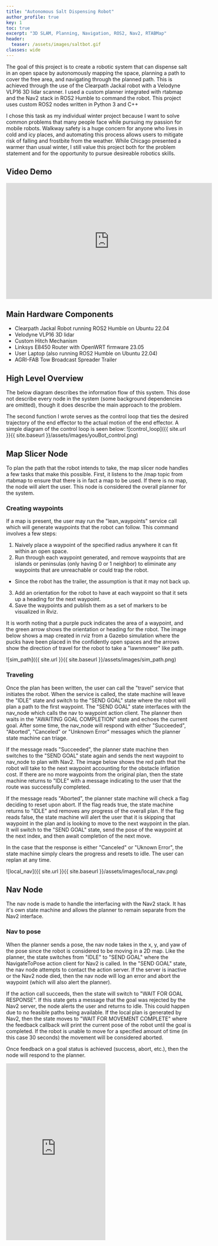 ```yaml
---
title: "Autonomous Salt Dispensing Robot"
author_profile: true
key: 1
toc: true
excerpt: "3D SLAM, Planning, Navigation, ROS2, Nav2, RTABMap"
header:
  teaser: /assets/images/saltbot.gif
classes: wide
---
```


The goal of this project is to create a robotic system that can dispense salt in an open space by autonomously mapping the space, planning a path to cover the free area, and navigating through the planned path. This is achieved through the use of the Clearpath Jackal robot with a Velodyne VLP16 3D lidar scanner. I used a custom planner integrated with rtabmap and the Nav2 stack in ROS2 Humble to command the robot. This project uses custom ROS2 nodes written in Python 3 and C++

I chose this task as my individual winter project because I want to solve common problems that many people face while pursuing my passion for mobile robots. Walkway safety is a huge concern for anyone who lives in cold and icy places, and automating this process allows users to mitigate risk of falling and frostbite from the weather. While Chicago presented a warmer than usual winter, I still value this project both for the problem statement and for the opportunity to pursue desireable robotics skills. 

## Video Demo
<iframe width="560" height="315" src="https://www.youtube.com/embed/x_r3QtYOPaI?si=EySl7sIvZ3BBynXz" title="YouTube video player" frameborder="0" allow="accelerometer; autoplay; clipboard-write; encrypted-media; gyroscope; picture-in-picture; web-share" allowfullscreen></iframe>

## Main Hardware Components
  - Clearpath Jackal Robot running ROS2 Humble on Ubuntu 22.04
  - Velodyne VLP16 3D lidar
  - Custom Hitch Mechanism 
  - Linksys E8450 Router with OpenWRT firmware 23.05
  - User Laptop (also running ROS2 Humble on Ubuntu 22.04)
  - AGRI-FAB Tow Broadcast Spreader Trailer

## High Level Overview
The below diagram describes the information flow of this system. This dose not describe every node in the system (some background dependencies are omitted), though it does describe the main approach to the problem.

The second function I wrote serves as the control loop that ties the desired trajectory of the end effector to the actual motion of the end effector. A simple diagram of the control loop is seen below:
![control_loop]({{ site.url }}{{ site.baseurl }}/assets/images/youBot_control.png)

## Map Slicer Node
To plan the path that the robot intends to take, the map slicer node handles a few tasks that make this possible. First, it listens to the /map topic from rtabmap to ensure that there is in fact a map to be used. If there is no map, the node will alert the user. This node is considered the overall planner for the system. 

### Creating waypoints
If a map is present, the user may run the "lean_waypoints" service call which will generate waypoints that the robot can follow. This command involves a few steps:
1. Naively place a waypoint of the specified radius anywhere it can fit within an open space.
2. Run through each waypoint generated, and remove waypoints that are islands or peninsulas (only having 0 or 1 neighbor) to eliminate any waypoints that are unreachable or could trap the robot.
- Since the robot has the trailer, the assumption is that it may not back up.
3. Add an orientation for the robot to have at each waypoint so that it sets up a heading for the next waypoint.
4. Save the waypoints and publish them as a set of markers to be visualized in Rviz.

It is worth noting that a purple puck indicates the area of a waypoint, and the green arrow shows the orientation or heading for the robot. The image below shows a map created in rviz from a Gazebo simulation where the pucks have been placed in the confidently open spaces and the arrows show the direction of travel for the robot to take a "lawnmower" like path.

![sim_path]({{ site.url }}{{ site.baseurl }}/assets/images/sim_path.png)

### Traveling
Once the plan has been written, the user can call the "travel" service that initiates the robot. When the service is called, the state machine will leave the "IDLE" state and switch to the "SEND GOAL" state where the robot will plan a path to the first waypoint. The "SEND GOAL" state interfaces with the nav_node which calls the nav to waypoint action client. The planner then waits in the "AWAITING GOAL COMPLETION" state and echoes the current goal. After some time, the nav_node will respond with either "Succeeded", "Aborted", "Canceled" or "Unknown Error" messages which the planner state machine can triage. 

If the message reads "Succeeded", the planner state machine then switches to the "SEND GOAL" state again and sends the next waypoint to nav_node to plan with Nav2. The image below shows the red path that the robot will take to the next waypoint accounting for the obstacle inflation cost. If there are no more waypoints from the original plan, then the state machine returns to "IDLE" with a message indicating to the user that the route was successfully completed. 

If the message reads "Aborted", the planner state machine will check a flag deciding to reset upon abort. If the flag reads true, the state machine returns to "IDLE" and removes any progress of the overall plan. If the flag reads false, the state machine will alert the user that it is skipping that waypoint in the plan and is looking to move to the next waypoint in the plan. It will switch to the "SEND GOAL" state, send the pose of the waypoint at the next index, and then await completion of the next move. 

In the case that the response is either "Canceled" or "Uknown Error", the state machine simply clears the progress and resets to idle. The user can replan at any time. 

![local_nav]({{ site.url }}{{ site.baseurl }}/assets/images/local_nav.png)

## Nav Node
The nav node is made to handle the interfacing with the Nav2 stack. It has it's own state machine and allows the planner to remain separate from the Nav2 interface. 

### Nav to pose
When the planner sends a pose, the nav node takes in the x, y, and yaw of the pose since the robot is considered to be moving in a 2D map. Like the planner, the state switches from "IDLE" to "SEND GOAL" where the NavigateToPose action client for Nav2 is called. In the "SEND GOAL" state, the nav node attempts to contact the action server. If the server is inactive or the Nav2 node died, then the nav node will log an error and abort the waypoint (which will also alert the planner). 

If the action call succeeds, then the state will switch to "WAIT FOR GOAL RESPONSE". If this state gets a message that the goal was rejected by the Nav2 server, the node alerts the user and returns to idle. This could happen due to no feasible paths being available. If the local plan is generated by Nav2, then the state moves to "WAIT FOR MOVEMENT COMPLETE" where the feedback callback will print the current pose of the robot until the goal is completed. If the robot is unable to move for a specified amount of time (in this case 30 seconds) the movement will be considered aborted.

Once feedback on a goal status is achieved (success, abort, etc.), then the node will respond to the planner. 

<iframe width="270" height="480" src="https://www.youtube.com/embed/z3MtAmL7pZU" title="Saltbot indoor planning" frameborder="0" allow="accelerometer; autoplay; clipboard-write; encrypted-media; gyroscope; picture-in-picture; web-share" allowfullscreen></iframe>



<!-- ## Bonus Video Demo
<iframe width="560" height="315" src="https://www.youtube.com/embed/VQ7Lpov6QGI?si=AbYCmGih9wy6BYSO" title="YouTube video player" frameborder="0" allow="accelerometer; autoplay; clipboard-write; encrypted-media; gyroscope; picture-in-picture; web-share" allowfullscreen></iframe>

## Source code
[Github repo](https://github.com/Schelbert197/modern_robotics_projects/tree/main/modern_robotics_projects/Schelbert_Srikanth_capstone_project) -->
